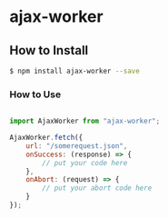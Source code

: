 # ajax-worker

## How to Install

```bash
$ npm install ajax-worker --save
```

### How to Use ###

```javascript

import AjaxWorker from "ajax-worker";

AjaxWorker.fetch({
    url: "/somerequest.json",
    onSuccess: (response) => {
        // put your code here
    },
    onAbort: (request) => {
        // put your abort code here
    }
});

```